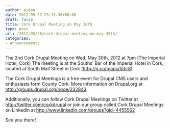 ```yaml
---
author: aidan
date: 2012-05-27 23:15:36+00:00
draft: false
title: Cork Drupal Meeting on May 30th
type: post
url: /2012/05/28/cork-drupal-meeting-on-may-30th/
categories:
- Announcements
---
```


The 2nd Cork Drupal Meeting on Wed, May 30th, 2012 at 7pm (The Imperial Hotel, Cork)
The meeting is at the Souths’ Bar of the Imperial Hotel in Cork, located at South Mall Street in Cork  (http://g.co/maps/5thr8).

The Cork Drupal Meetings is a free event for Drupal CMS users and enthusiasts form County Cork.
More information on Drupal.org at http://groups.drupal.org/node/232843

Additionally, you can follow Cork Drupal Meetings on Twitter at http://twitter.com/corkdrupal or join our group called Cork Drupal Meetings on LinkedIn at http://www.linkedin.com/groups?gid=4455562

See you there!
